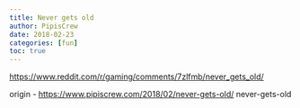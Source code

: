 ```yaml
---
title: Never gets old
author: PipisCrew
date: 2018-02-23
categories: [fun]
toc: true
---
```


https://www.reddit.com/r/gaming/comments/7zlfmb/never_gets_old/

origin - https://www.pipiscrew.com/2018/02/never-gets-old/ never-gets-old